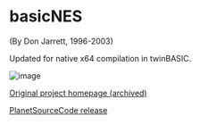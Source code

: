 # basicNES
(By Don Jarrett, 1996-2003)

Updated for native x64 compilation in twinBASIC.


![image](https://github.com/fafalone/MiscPorts/assets/7834493/edfac61f-3cfe-4c30-bb64-b5fbfd306e04)

[Original project homepage (archived)](https://web.archive.org/web/20070110085046/http://home.att.net/~r.jarrett/bNES.html)

[PlanetSourceCode release](https://github.com/Planet-Source-Code/don-jarrett-basicnes__1-48109)
